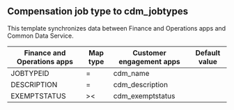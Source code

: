 ## Compensation job type to cdm_jobtypes

This template synchronizes data between Finance and Operations apps and Common Data Service.

Finance and Operations apps | Map type | Customer engagement apps | Default value
---|---|---|---
JOBTYPEID | = | cdm_name | 
DESCRIPTION | = | cdm_description | 
EXEMPTSTATUS | >< | cdm_exemptstatus | 
